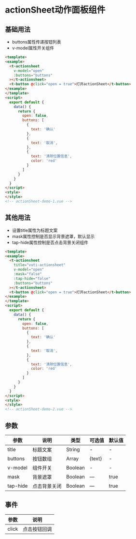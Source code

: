 # actionSheet动作面板组件


## 基础用法

+ buttons属性传递按钮列表
+ v-model属性开关组件

```html
<template>
<example>
  <t-actionsheet
    v-model="open"
    :buttons="buttons"
  ></t-actionsheet>
  <t-button @click="open = true">打开actionSheet</t-button>
</example>
</template>
<script>
  export default {
    data() {
      return {
        open: false,
        buttons: [
          {
            text: '确认'
          },
          {
            text: '取消',
          },
          {
            text: '清除位置信息',
            color: 'red'
          }
        ]
      }
    }
  }
</script>
<style>
</style>
<!-- actionSheet-demo-1.vue -->
```

## 其他用法

+ 设置title属性为标题文案
+ mask属性控制是否显示背景遮罩，默认显示
+ tap-hide属性控制是否点击背景关闭组件

```html
<template>
<example>
  <t-actionsheet
    title="vuti-actionsheet"
    v-model="open"
    :mask="false"
    :tap-hide="false"
    :buttons="buttons"
  ></t-actionsheet>
  <t-button @click="open = true">打开actionSheet</t-button>
</example>
</template>
<script>
  export default {
    data() {
      return {
        open: false,
        buttons: [
          {
            text: '确认'
          },
          {
            text: '取消',
          },
          {
            text: '清除位置信息',
            color: 'red'
          }
        ]
      }
    }
  }
</script>
<style>
</style>
<!-- actionSheet-demo-2.vue -->
```
## 参数
  | 参数      | 说明    | 类型      | 可选值       | 默认值   |
  |---------- |-------- |---------- |-------------  |-------- |
  | title     | 标题文案   | String  |   -   |   -   |
  | buttons     | 按钮数组   | Array    |  {text} |     -    |
  | v-model     | 组件开关   | Boolean    | - |  -  |
  | mask     | 背景遮罩   | Boolean    | — |  true   |
  | tap-hide     | 点击背景关闭   | Boolean    | — |  true   |

## 事件
  | 参数      | 说明    |
  |---------- |-------- |
  | click     | 点击按钮回调   |
